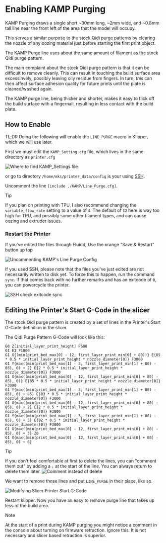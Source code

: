 # Enabling KAMP Purging

KAMP Purging draws a single short ~30mm long, ~2mm wide, and ~0.8mm tall line near the front left of the area that the model will occupy.

This serves a similar purpose to the stock Qidi purge patterns by clearing the nozzle of any oozing material just before starting the first print object.

The KAMP Purge line uses about the same amount of filament as the stock Qidi purge pattern.

The main complaint about the stock Qidi purge pattern is that it can be difficult to remove cleanly. This can result in touching the build surface area excessinvely, possibly leaving oily residue from fingers. In turn, _this_ can then affect surface adhesion quality for future prints until the plate is cleaned/washed again.

The KAMP purge line, being thicker and shorter, makes it easy to flick off the build surface with a fingernail, resulting in less contact with the build plate.

## How to Enable

TL;DR Doing the following will enable the `LINE_PURGE` macro in Klipper, which we will use later.

First we must edit the `KAMP_Setting.cfg` file, which lives in the same directory as `printer.cfg`

![Where to find KAMP_Settings file](./Finding_Kamp_Settings_Cfg_File.png)

or go to directory `/home/mks/printer_data/config` is your using [SSH](https://github.com/qidi-community/Plus4-Wiki/tree/main/content/ssh-access).

Uncomment the line `[include ./KAMP/Line_Purge.cfg]`.

> [!TIP]
> If you plan on printing with TPU, I also recommend changing the `variable_flow_rate` setting to a value of `4`.
The default of `12` here is way too high for TPU, and possibly some other filament types, and can cause oozing and extruder issues.

### Restart the Printer

If you've edited the files through Fluidd, Use the orange "Save & Restart" button up top

![Uncommenting KAMP's Line Purge Config](./Uncomment-Line-Purge.png)

If you used SSH, please note that the files you've just edited are not necessarily written to disk yet. 
To force this to happen, run the command `sync`. If that comes back with no further remarks and has an exitcode of `0`, you can powercycle the printer.

![SSH check exitcode sync](https://github.com/user-attachments/assets/fde60fab-cb96-482a-aad2-c40e5a41a9f3)

## Editing the Printer's Start G-Code in the slicer

The stock Qidi purge pattern is created by a set of lines in the Printer's Start G-Code definition in the slicer.

The Qidi Purge Pattern G-Code will look like this:

```
G0 Z[initial_layer_print_height] F600
G1 E3 F1800
G1 X{(min(print_bed_max[0] - 12, first_layer_print_min[0] + 80))} E{85 * 0.5 * initial_layer_print_height * nozzle_diameter[0]} F3000
G1 Y{max((min(print_bed_max[1] - 3, first_layer_print_min[1] + 80) - 85), 0) + 2} E{2 * 0.5 * initial_layer_print_height * nozzle_diameter[0]} F3000
G1 X{max((min(print_bed_max[0] - 12, first_layer_print_min[0] + 80) - 85), 0)} E{85 * 0.5 * initial_layer_print_height * nozzle_diameter[0]} F3000
G1 Y{max((min(print_bed_max[1] - 3, first_layer_print_min[1] + 80) - 85), 0) + 85} E{83 * 0.5 * initial_layer_print_height * nozzle_diameter[0]} F3000
G1 X{max((min(print_bed_max[0] - 12, first_layer_print_min[0] + 80) - 85), 0) + 2} E{2 * 0.5 * initial_layer_print_height * nozzle_diameter[0]} F3000
G1 Y{max((min(print_bed_max[1] - 3, first_layer_print_min[1] + 80) - 85), 0) + 3} E{82 * 0.5 * initial_layer_print_height * nozzle_diameter[0]} F3000
G1 X{max((min(print_bed_max[0] - 12, first_layer_print_min[0] + 80) - 85), 0) + 3} Z0
G1 X{max((min(print_bed_max[0] - 12, first_layer_print_min[0] + 80) - 85), 0) + 6}
```

> [!TIP]
> If you don't feel comfortable at first to delete the lines, you can "comment them out" by adding a `;` at the start of the line. You can always return to delete them later.
> ![Comment instead of delete](https://github.com/user-attachments/assets/27d019e0-df54-4b2e-8b2d-60c55d50d296)

We want to remove those lines and put `LINE_PURGE` in their place, like so.

![Modifying Slicer Printer Start G-Code](./Adding_Line_Purge_Gcode.png)

Restart klipper.
Now you have an easy to remove purge line that takes up less of the build area.

> [!NOTE]
> At the start of a print during KAMP purging you might notice a comment in the console about turning on firmware retraction. Ignore this. It is not necessary and slicer based retraction is superior.
